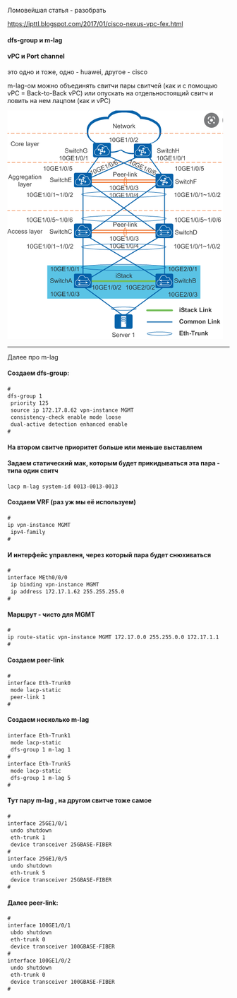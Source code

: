 Ломовейшая статья - разобрать

https://ipttl.blogspot.com/2017/01/cisco-nexus-vpc-fex.html



#### dfs-group и m-lag

#### vPC и Port channel

это одно и тоже, одно - huawei, другое - cisco

m-lag-ом можно объединять свитчи пары свитчей (как и с помощью vPC = Back-to-Back vPC) или опускать на отдельностоящий свитч и ловить на нем лацпом (как и vPC)




![alt text](pic/mlag.png "mlag")


----------------------------------------

Далее про m-lag

#### Создаем dfs-group:

```
#
dfs-group 1
 priority 125
 source ip 172.17.8.62 vpn-instance MGMT
 consistency-check enable mode loose
 dual-active detection enhanced enable
#
```
#### На втором свитче приоритет больше или меньше выставляем

#### Задаем статический мак, которым будет прикидываться эта пара - типа один свитч

```
lacp m-lag system-id 0013-0013-0013
```


#### Создаем VRF (раз уж мы её используем)

```
#
ip vpn-instance MGMT
 ipv4-family
#
```
#### И интерфейс управленя, через который пара будет снюхиваться

```
#
interface MEth0/0/0
 ip binding vpn-instance MGMT
 ip address 172.17.1.62 255.255.255.0
#
```
#### Маршрут - чисто для MGMT

```
#
ip route-static vpn-instance MGMT 172.17.0.0 255.255.0.0 172.17.1.1
#
```

#### Создаем peer-link

```
#
interface Eth-Trunk0
 mode lacp-static
 peer-link 1
#
```
#### Создаем несколько m-lag

```
interface Eth-Trunk1
 mode lacp-static
 dfs-group 1 m-lag 1
#
interface Eth-Trunk5
 mode lacp-static
 dfs-group 1 m-lag 5
#
```

#### Тут пару m-lag , на другом свитче тоже самое

```
#
interface 25GE1/0/1
 undo shutdown
 eth-trunk 1
 device transceiver 25GBASE-FIBER
#
interface 25GE1/0/5
 undo shutdown
 eth-trunk 5
 device transceiver 25GBASE-FIBER
#
```

#### Далее peer-link:

```
#
interface 100GE1/0/1
 ubdo shutdown
 eth-trunk 0
 device transceiver 100GBASE-FIBER
#
interface 100GE1/0/2
 undo shutdown
 eth-trunk 0
 device transceiver 100GBASE-FIBER
#
```
